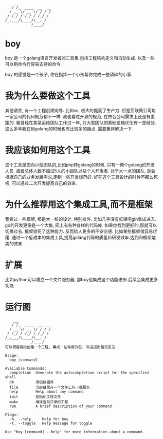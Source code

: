 ```
    __
   / /_  ____  __  __
  / __ \/ __ \/ / / /
 / /_/ / /_/ / /_/ /
/_.___/\____/\__, /
            /____/
````
# boy
boy  是一个golang语言开发者的工具集,包括工程结构定义和自动生成. 以及一些可以用命令行容易支持的命令.

boy 的感觉是一个孩子, 你在指挥一个小孩帮你完成一些琐碎的小事.

# 我为什么要做这个工具
  其他语言, 有一个工程创建向导. 比如vc, 极大的提高了生产力. 
  但是互联网公司每一家公司的代码规范都不一样. 我也看过开源的规范, 在符合公司需求上还是有差距的. 
  我曾经在美菜运维团队工作过一年, 对大型团队的基础设施优化有一定经验. 这么多年我在用golang的时候也有比较多的痛点. 需要集体解决一下. 
# 我应该如何用这个工具
  这个工具是面向小型团队的,比如php转golang的时候, 只有一两个golang的开发人员. 或者总体人数不超过5人的小团队以及个人开发者. 
  对于大一点的团队, 是会根据自己的业务发展需求,定制一些开发规范的. 好在这个工具设计的时候不那么死板, 可以通过二次开发提高自己的效率. 
# 为什么推荐用这个集成工具,而不是框架
  我看过一些框架, 都是大一统的设计. 特别排外. 比如几乎没有框架吧gin集成进去. 
  go的开发更像是一个大集, 网上有各种各样的代码库. 如果你找到更好的,那就可以切换过去. 
  框架锁死了这种能力. 反而给人更多的不安全感. 比如某些框架很容易烂尾. 
  通过一个低成本的集成工具,提高golang代码的质量和研发效率.达到和框架媲美的效果
# 扩展
  比如python可以建立一个文件服务器, 那boy也集成这个功能进来.后续会集成更多功能
  
# 运行图
```
    __
   / /_  ____  __  __
  / __ \/ __ \/ / / /
 / /_/ / /_/ / /_/ /
/_.___/\____/\__, /
            /____/
可以很容易的创建一个工程, 集成一些常用的包, 欢迎提出建设意见

Usage:
  boy [command]

Available Commands:
  completion  Generate the autocompletion script for the specified shell
  db          添加数据库
  file        当前目录开一个文件上传下载服务
  help        Help about any command
  init        初始化工程文件
  make        编译当前目录的工程
  run         A brief description of your command

Flags:
  -h, --help     help for boy
  -t, --toggle   Help message for toggle

Use "boy [command] --help" for more information about a command.

```
